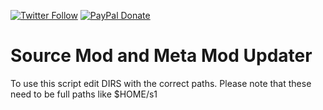 [![Twitter Follow](https://img.shields.io/twitter/follow/espadrine.svg??style=flat-square&label=Follow)](https://twitter.com/kennyLtv)  [![PayPal Donate](https://img.shields.io/badge/PayPal-Donate-blue.svg?style=flat-square
)](paypal.me/kennyLtv)
# Source Mod and Meta Mod Updater

To use this script edit DIRS with the correct paths. Please note that these need to be full paths like $HOME/s1
